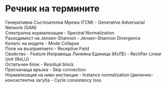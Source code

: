 # Речник на термините

Генеративна Състезателна Мрежа (ГСМ) - Generative Adversarial Network (GAN)  
Спектрална нормализация - Spectral Normalization  
Разходимост на Jensen-Shannon - Jensen-Shannon Divergence  
Колапс на модите - Mode Collapse  
Поле на възприятието - Receptive Field  
Свойство - Feature
Изправяща Линейна Единица (ИзЛE) - Rectifier Linear Unit (ReLU)  
Oстатъчен блок - Residual block  
Прескачаща връзка - Skip connection  
Нормализация на ниво инстанция - Instance normalization
Циклично-консистентна загуба - Cycle consistency loss
